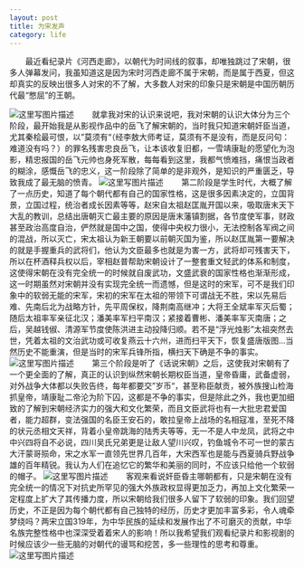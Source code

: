 ```yaml
---
layout: post
title: 为宋发声
category: life
---
```

&#8195;&#8195;最近看纪录片《河西走廊》，以朝代为时间线的叙事，却唯独跳过了宋朝，很多人弹幕发问，我虽知道这是因为宋时河西走廊不属于宋朝，而是属于西夏，但这却真实的反映出很多人对宋的不了解，大多数人对宋的印象只是宋朝是中国历朝历代最“憋屈”的王朝。

![这里写图片描述](https://img-blog.csdn.net/20180809152507884?watermark/2/text/aHR0cHM6Ly9ibG9nLmNzZG4ubmV0L0NhaWRlMw==/font/5a6L5L2T/fontsize/400/fill/I0JBQkFCMA==/dissolve/70)
&#8195;&#8195;就拿我对宋的认识来说吧，我对宋朝的认识大体分为三个阶段，最开始我是从影视作品中的岳飞了解宋朝的，当时我只知道宋朝奸臣当道，尤其秦桧最可恨，以”莫须有“（经李敖大师考证，莫须有不是没有，而是反问句：难道没有吗？）的罪名残害忠良岳飞，让本该收复旧都，一雪靖康耻的愿望化为泡影，精忠报国的岳飞元帅也身死军散，每每看到这里，我都气愤难挡，痛恨当政者的糊涂，感慨岳飞的忠义，这一阶段除了简单的是非观外，是知识的严重匮乏，导致我成了最无脑的愤青。
![这里写图片描述](https://img-blog.csdn.net/20180809152518887?watermark/2/text/aHR0cHM6Ly9ibG9nLmNzZG4ubmV0L0NhaWRlMw==/font/5a6L5L2T/fontsize/400/fill/I0JBQkFCMA==/dissolve/70)
&#8195;&#8195;第二阶段是学生时代，大概了解了一点历史，知道了每个朝代都有自己的国家性格，这是很多因素决定的，立国背景，立国过程，统治者成长因素等等，赵宋自太祖赵匡胤开国以来，吸取唐末天下大乱的教训，总结出唐朝灭亡最主要的原因是唐末藩镇割据，各节度使军事，财政甚至政治高度自治，俨然就是国中之国，使得中央权力很小，无法控制各军阀之间的混战，所以灭亡，宋太祖认为新王朝要以前朝灭国为鉴，所以赵匡胤第一要解决的就是手握重兵的武将们，他认为文臣最多也就是为害一方，武将却可残害天下，所以在杯酒释兵权以后，宰相赵普帮助宋朝设计了一整套重文轻武的体系和制度，这使得宋朝在没有完全统一的时候就自废武功，文盛武衰的国家性格也渐渐形成，这一时期虽然对宋朝并没有实现完全统一而遗憾，但是这时的宋军，可不是我们印象中的软弱无能的宋军，宋初的宋军在太祖的带领下可谓战无不胜，宋以先易后难、先南后北为战略方针，先平周保权，降荆南高继冲；大将王全斌率军灭后蜀；随后太祖率军亲征北汉；潘美率军扫平南汉；紧接着曹彬、潘美率军灭南唐；之后，吴越钱俶、清源军节度使陈洪进主动投降归顺。若不是“浮光烛影”太祖突然去世，凭着太祖的文治武功或可收复燕云十六州，进而扫平天下，恢复盛唐版图...当然历史不能重演，但是当时的宋军兵锋所指，横扫天下确是不争的事实。
![这里写图片描述](https://img-blog.csdn.net/20180809152531592?watermark/2/text/aHR0cHM6Ly9ibG9nLmNzZG4ubmV0L0NhaWRlMw==/font/5a6L5L2T/fontsize/400/fill/I0JBQkFCMA==/dissolve/70)
&#8195;&#8195;第三个阶段是听了《话说宋朝》之后，这使我对宋朝有了一个更全面的了解，真正的认识到纵然宋朝长期权臣当道，皇帝昏庸，武备虚弱，对外战争大体都以失败告终，每年都要交”岁币“，甚至称臣献贡，被外族搜山检海抓皇帝，靖康耻二帝沦为阶下囚，这都是不争的事实，但是除此之外，我也更加细致的了解到宋朝经济实力的强大和文化繁荣，而且文臣武将也有一大批忠君爱国者，能力超群，变法强国的名臣王安石的，敢拉皇帝上战场的名相寇准，至死不降的状元丞相文天祥，背着小皇帝跳海的陆秀夫等等，无一不是人中龙凤，武将之中中兴四将自不必说，四川吴氏兄弟更是让敌人望川兴叹，钓鱼城令不可一世的蒙古大汗蒙哥殒命，宋之水军一直领先世界几百年，大宋西军也是能与西夏骑兵野战争雄的百年精锐。我认为人们在追忆它的繁华和美丽的同时，不应该只给他一个软弱的帽子。
![这里写图片描述](https://img-blog.csdn.net/20180809152543148?watermark/2/text/aHR0cHM6Ly9ibG9nLmNzZG4ubmV0L0NhaWRlMw==/font/5a6L5L2T/fontsize/400/fill/I0JBQkFCMA==/dissolve/70)
&#8195;&#8195;客观来看说奸臣昏主哪朝都有，只是宋朝在没有完全统一的情况下对抗史所罕见的强大外族政权显得更加乏力，再加上文化繁荣一定程度上扩大了其传播力度，所以宋朝给我们很多人留下了软弱的印象。我们回望历史，不正是因为每个朝代都有自己独特的经历，历史才更加丰富多彩，令人魂牵梦绕吗？两宋立国319年，为中华民族的延续和发展作出了不可磨灭的贡献，中华名族完整性格中也深深受着着宋人的影响！所以我希望我们观看纪录片和影视剧的时候应该少一些无脑的对朝代的谩骂和挖苦，多一些理性的思考和尊重。
![这里写图片描述](https://img-blog.csdn.net/20180809152554440?watermark/2/text/aHR0cHM6Ly9ibG9nLmNzZG4ubmV0L0NhaWRlMw==/font/5a6L5L2T/fontsize/400/fill/I0JBQkFCMA==/dissolve/70)
